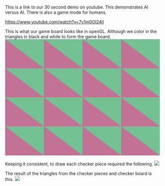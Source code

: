 This is a link to our 30 second demo on youtube. This demonstrates AI versus AI. There is also a game mode for humans. 

https://www.youtube.com/watch?v=7y1m0Ol24jI

This is what our game board looks like in openGL. Although we color in the triangles in black and white to form the game board. 
![](draw_triangles.jpg)

Keeping it consistent, to draw each checker piece required the following. 
![](checkers/checker.bmp)

The result of the triangles from the checker pieces and checker board is this. 
![](checkers/board_state.bmp)
